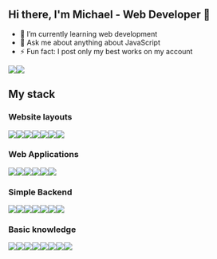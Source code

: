 ## Hi there, I'm Michael - Web Developer 👋 

- 🔭 I’m currently learning web development
- 💬 Ask me about anything about JavaScript
- ⚡ Fun fact: I post only my best works on my account

<div style="display: flex; flex-direction: row; align-items: flex-end; flex-wrap: nowrap;">
    <img class="img" src="https://github-readme-stats.vercel.app/api?username=chopsqd&theme=default&show_icons=true" />
    <img class="img" src="https://github-readme-stats.vercel.app/api/top-langs/?username=chopsqd&layout=compact&langs_count=6&hide=hack" />
</div>
                                                                                                                               
## My stack

### Website layouts  

<div style="display: flex;">
    <img class="img" src="https://img.shields.io/badge/HTML5-E34F26?style=for-the-badge&logo=html5&logoColor=white" />
    <img class="img" src="https://img.shields.io/badge/CSS3-1572B6?style=for-the-badge&logo=css3&logoColor=white" />
    <img class="img" src="https://img.shields.io/badge/Sass-CC6699?style=for-the-badge&logo=sass&logoColor=white" />
    <img class="img" src="https://img.shields.io/badge/Bootstrap-563D7C?style=for-the-badge&logo=bootstrap&logoColor=white" />
    <img class="img" src="https://img.shields.io/badge/tailwindcss-%2338B2AC.svg?style=for-the-badge&logo=tailwind-css&logoColor=white" />
    <img class="img" src="https://img.shields.io/badge/JavaScript-323330?style=for-the-badge&logo=javascript&logoColor=F7DF1E" />
    <img class="img" src="https://img.shields.io/badge/jQuery-0769AD?style=for-the-badge&logo=jquery&logoColor=white" />
</div>
                                                                                                                         

### Web Applications 

<div style="display: flex;">
    <img class="img" src="https://img.shields.io/badge/TypeScript-007ACC?style=for-the-badge&logo=typescript&logoColor=white" />
    <img class="img" src="https://img.shields.io/badge/react-%2320232a.svg?style=for-the-badge&logo=react&logoColor=%2361DAFB" /> 
    <img class="img" src="https://img.shields.io/badge/React_Router-CA4245?style=for-the-badge&logo=react-router&logoColor=white" /> 
    <img class="img" src="https://img.shields.io/badge/redux-%23593d88.svg?style=for-the-badge&logo=redux&logoColor=white" /> 
    <img class="img" src="https://img.shields.io/badge/Mobx-orange?style=for-the-badge&logo=mobx&logoColor=white" /> 
    <img class="img" src="https://img.shields.io/badge/Next-black?style=for-the-badge&logo=next.js&logoColor=white" /> 
</div>


### Simple Backend

<div style="display: flex;">
    <img class="img" src="https://img.shields.io/badge/Node.js-339933?style=for-the-badge&logo=nodedotjs&logoColor=white" /> 
    <img class="img" src="https://img.shields.io/badge/Express.js-000000?style=for-the-badge&logo=express&logoColor=white" /> 
    <img class="img" src="https://img.shields.io/badge/nestjs-%23E0234E.svg?style=for-the-badge&logo=nestjs&logoColor=white" />  
    <img class="img" src="https://img.shields.io/badge/MongoDB-%234ea94b.svg?style=for-the-badge&logo=mongodb&logoColor=white" /> 
    <img class="img" src="https://img.shields.io/badge/firebase-%23039BE5.svg?style=for-the-badge&logo=firebase" />
    <img class="img" src="https://img.shields.io/badge/Socket.io-010101?&style=for-the-badge&logo=Socket.io&logoColor=white" />
    <img class="img" src="https://img.shields.io/badge/JWT-magenta?style=for-the-badge&logo=JSON%20web%20tokens" />
</div>

### Basic knowledge

<div style="display: flex;">
    <img class="img" src="https://img.shields.io/badge/c++-%2300599C.svg?style=for-the-badge&logo=c%2B%2B&logoColor=white" /> 
    <img class="img" src="https://img.shields.io/badge/PHP-777BB4?style=for-the-badge&logo=php&logoColor=white" /> 
    <img class="img" src="https://img.shields.io/badge/MySQL-005C84?style=for-the-badge&logo=mysql&logoColor=white" />
    <img class="img" src="https://img.shields.io/badge/postgres-%23316192.svg?style=for-the-badge&logo=postgresql&logoColor=white" />
    <img class="img" src="https://img.shields.io/badge/-GraphQL-E10098?style=for-the-badge&logo=graphql&logoColor=white" />
    <img class="img" src="https://img.shields.io/badge/-jest-%23C21325?style=for-the-badge&logo=jest&logoColor=white" />
    <img class="img" src="https://img.shields.io/badge/Electron-2B2E3A?style=for-the-badge&logo=electron&logoColor=9FEAF9" />
    <img class="img" src="https://img.shields.io/badge/npm-CB3837?style=for-the-badge&logo=npm&logoColor=white" />
</div>


